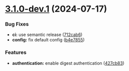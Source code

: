 # [3.1.0-dev.1](https://github.com/triargos/webdav/compare/v3.0.0...v3.1.0-dev.1) (2024-07-17)


### Bug Fixes

* **ci:** use semantic release ([712cab6](https://github.com/triargos/webdav/commit/712cab6c3fb2d4f0b1422262da181e99eac62478))
* **config:** fix default config ([b4e7855](https://github.com/triargos/webdav/commit/b4e7855294cffdafdd4281e44373106c2974b6d0))


### Features

* **authentication:** enable digest authentication ([427cb83](https://github.com/triargos/webdav/commit/427cb839a39c58e56e25a26a7dfa0687f61612a2))
